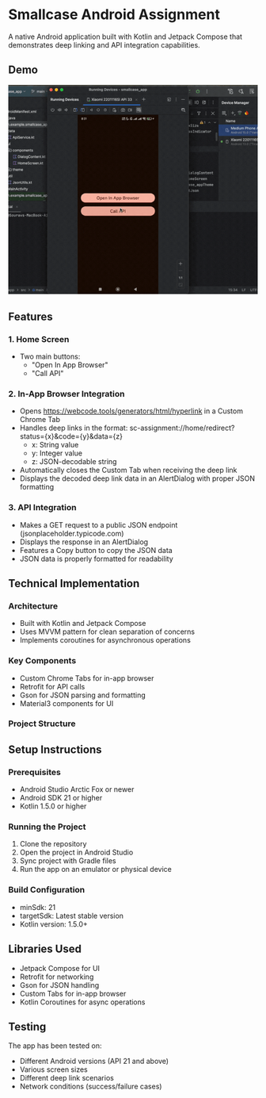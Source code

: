# Smallcase Android Assignment
A native Android application built with Kotlin and Jetpack Compose that demonstrates deep linking and API integration capabilities.

## Demo
![App Demo](readmeAsset/demo.gif)

## Features
### 1. Home Screen
- Two main buttons:
  - "Open In App Browser"
  - "Call API"
### 2. In-App Browser Integration
- Opens https://webcode.tools/generators/html/hyperlink in a Custom Chrome Tab
- Handles deep links in the format: sc-assignment://home/redirect?status={x}&code={y}&data={z}
  - x: String value
  - y: Integer value
  - z: JSON-decodable string
- Automatically closes the Custom Tab when receiving the deep link
- Displays the decoded deep link data in an AlertDialog with proper JSON formatting
### 3. API Integration
- Makes a GET request to a public JSON endpoint (jsonplaceholder.typicode.com)
- Displays the response in an AlertDialog
- Features a Copy button to copy the JSON data
- JSON data is properly formatted for readability
## Technical Implementation
### Architecture
- Built with Kotlin and Jetpack Compose
- Uses MVVM pattern for clean separation of concerns
- Implements coroutines for asynchronous operations
### Key Components
- Custom Chrome Tabs for in-app browser
- Retrofit for API calls
- Gson for JSON parsing and formatting
- Material3 components for UI
### Project Structure
## Setup Instructions
### Prerequisites
- Android Studio Arctic Fox or newer
- Android SDK 21 or higher
- Kotlin 1.5.0 or higher
### Running the Project
1. Clone the repository
2. Open the project in Android Studio
3. Sync project with Gradle files
4. Run the app on an emulator or physical device
### Build Configuration
- minSdk: 21
- targetSdk: Latest stable version
- Kotlin version: 1.5.0+
## Libraries Used
- Jetpack Compose for UI
- Retrofit for networking
- Gson for JSON handling
- Custom Tabs for in-app browser
- Kotlin Coroutines for async operations
## Testing
The app has been tested on:

- Different Android versions (API 21 and above)
- Various screen sizes
- Different deep link scenarios
- Network conditions (success/failure cases)